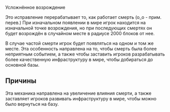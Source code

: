  Усложнённое возрождение

Это исправление перерабатывает то, как работает смерть (о_о - прим. перев.) При изначальном появлении в мире игрок находится на изначальной точке возрождения, но при последующих смертях он будет возрождён в случайном месте в радиусе 2000 блоков от нее.

В случае частой смерти игрок будет появляться на одном и том же месте. Эта особенность направлена на то, чтобы смерть была более неприятным событием, а также чтобы заставить игроков разрабатывать более качественную инфраструктуру в мире, чтобы добираться до основной базы.

## Причины

Эта механика направлена на увеличение влияния смерти, а также заставляет игроков развивать инфраструктуру в мире, чтобы можно было вернуться на базу.
